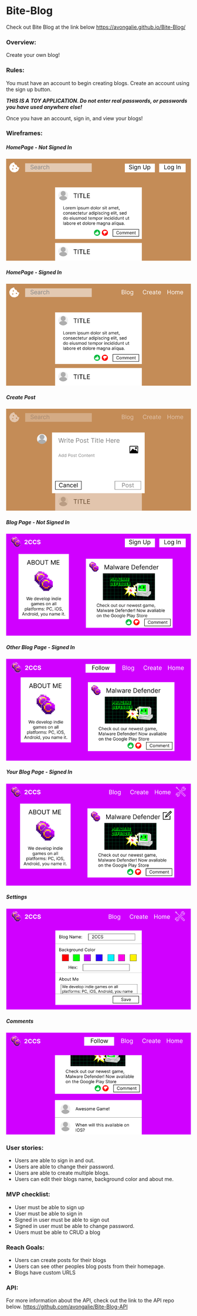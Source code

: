 # Bite-Blog

Check out Bite Blog at the link below
https://avongalie.github.io/Bite-Blog/

### Overview:
Create your own blog!

### Rules:
You must have an account to begin creating blogs. Create an account using the sign up button.

**_THIS IS A TOY APPLICATION. Do not enter real passwords, or passwords you have used anywhere else!_**

Once you have an account, sign in, and view your blogs!

### Wireframes: 
##### HomePage - Not Signed In
![HomePage - Not Signed In](/images/NSI%20-%20HomePage.png)
##### HomePage - Signed In
![HomePage - Signed In](/images/SI%20-%20Homepage.png)
##### Create Post
![Create Post](/images/SI%20-%20Create%20Post.png)
##### Blog Page - Not Signed In
![Blog Page - Not Signed In](/images/NSI%20-%20Blog%20Page.png)
##### Other Blog Page - Signed In
![Other Blog Page - Signed In](/images/SI-%20Other%20Blog%20Page.png)
##### Your Blog Page - Signed In
![Your Blog Page - Signed In](/images/SI%20-%20Your%20Blog%20Page.png)
##### Settings
![Settings](/images/SI%20-%20Settings.png)
##### Comments
![Comments](/images/SI%20-%20Comments.png)

### User stories: 
* Users are able to sign in and out.
* Users are able to change their password.
* Users are able to create multiple blogs.
* Users can edit their blogs name, background color and about me.

### MVP checklist: 
* User must be able to sign up
* User must be able to sign in
* Signed in user must be able to sign out
* Signed in user must be able to change password.
* Users must be able to CRUD a blog

### Reach Goals: 
* Users can create posts for their blogs
* Users can see other peoples blog posts from their homepage.
* Blogs have custom URLS

### API: 
For more information about the API, check out the link to the API repo below.
https://github.com/avongalie/Bite-Blog-API